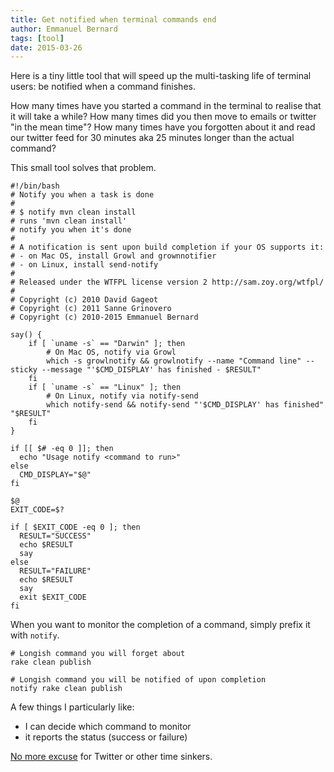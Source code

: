 ```yaml
---
title: Get notified when terminal commands end
author: Emmanuel Bernard
tags: [tool]
date: 2015-03-26
---
```

Here is a tiny little tool that will speed up the multi-tasking life of terminal users:
be notified when a command finishes.

How many times have you started a command in the terminal to realise that it will take a while?
How many times did you then move to emails or twitter "in the mean time"?
How many times have you forgotten about it and read our twitter feed for 30 minutes aka 25 minutes longer than the actual command?

This small tool solves that problem.

    #!/bin/bash
    # Notify you when a task is done
    #
    # $ notify mvn clean install
    # runs 'mvn clean install'
    # notify you when it's done
    #
    # A notification is sent upon build completion if your OS supports it:
    # - on Mac OS, install Growl and grownnotifier
    # - on Linux, install send-notify
    #
    # Released under the WTFPL license version 2 http://sam.zoy.org/wtfpl/
    #
    # Copyright (c) 2010 David Gageot
    # Copyright (c) 2011 Sanne Grinovero
    # Copyright (c) 2010-2015 Emmanuel Bernard
    
    say() {
        if [ `uname -s` == "Darwin" ]; then 
            # On Mac OS, notify via Growl
            which -s growlnotify && growlnotify --name "Command line" --sticky --message "'$CMD_DISPLAY' has finished - $RESULT"
        fi
        if [ `uname -s` == "Linux" ]; then
            # On Linux, notify via notify-send
            which notify-send && notify-send "'$CMD_DISPLAY' has finished" "$RESULT"
        fi
    }
    
    if [[ $# -eq 0 ]]; then 
      echo "Usage notify <command to run>"
    else
      CMD_DISPLAY="$@"
    fi
    
    $@
    EXIT_CODE=$?
    
    if [ $EXIT_CODE -eq 0 ]; then
      RESULT="SUCCESS"
      echo $RESULT    
      say
    else
      RESULT="FAILURE"
      echo $RESULT
      say
      exit $EXIT_CODE
    fi


When you want to monitor the completion of a command, simply prefix it with `notify`.

    # Longish command you will forget about
    rake clean publish
    
    # Longish command you will be notified of upon completion
    notify rake clean publish

A few things I particularly like:

* I can decide which command to monitor
* it reports the status (success or failure)

[No more excuse](https://xkcd.com/303/) for Twitter or other time sinkers.
